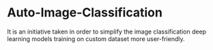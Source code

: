 # Auto-Image-Classification
It is an initiative taken in order to simplify the image classification deep learning models training on custom dataset more user-friendly.
